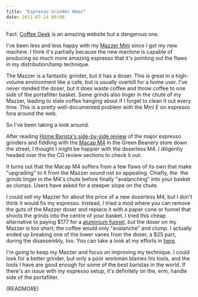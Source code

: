 ```yaml
---
title: "Espresso Grinder Woes"
date: 2011-07-14 00:00
---
```


Fact: [Coffee Geek](http://coffeegeek.com/) is an amazing website but a dangerous one.

I've been less and less happy with my [Mazzer Mini](http://www.amazon.com/gp/product/B002U3DFNY/ref=as_li_ss_tl?ie=UTF8&tag=ashfur-20&linkCode=as2&camp=1789&creative=390957&creativeASIN=B002U3DFNY) since I got my new machine. I think it's partially because the new machine is capable of producing so much more amazing espresso that it's pointing out the flaws in my distribution/tamp technique.

The Mazzer is a fantastic grinder, but it has a doser. This is great in a high-volume environment like a cafe, but is usually overkill for a home user. I've never minded the doser, but it does waste coffee and throw coffee to one side of the portafilter basket. Some grinds also linger in the chute of my Mazzer, leading to stale coffee hanging about if I forget to clean it out every time. This is a pretty well-documented problem with the Mini E on espresso fora around the web.

So I've been taking a look around.

After reading [Home Barista's side-by-side review](http://www.home-barista.com/espresso-grinder-reviews.html) of the major espresso grinders and fiddling with the [Macap M4](http://www.amazon.com/gp/product/B0036V2DD2/ref=as_li_ss_tl?ie=UTF8&tag=ashfur-20&linkCode=as2&camp=1789&creative=390957&creativeASIN=B0036V2DD2) in the Green Beanery store down the street, I thought I might be happier with the doserless M4. I diligently headed over the the CG review sections to check it out.

It turns out that the Macap M4 suffers from a few flaws of its own that make "upgrading" to it from the Mazzer sound not so appealing. Chiefly, the &nbsp;the grinds linger in the M4's chute before finally "avalanching" into your basket as clumps. Users have asked for a steeper slope on the chute.

I could sell my Mazzer for about the price of a new doserless M4, but I don't think it would fix my espresso. Instead, I tried a mod where you can remove the guts of the Mazzer doser and replace it with a paper cone or funnel that shoots the grinds into the centre of your basket. I tried this cheap alternative to paying $177 for a [aluminium funnel](http://www.espressoparts.com/cgi-bin/ep.pl?pgm=co_disp&func=displ&strfnbr=71&prrfnbr=2932&sesent=0,0&search_id=803458), but the doser on my Mazzer is too short; the coffee would only "avalanche" and clump. I actually ended up breaking one of the lower vanes from the doser, a $25 part, during the disassembly, too. You can take a look at my efforts in [here](https://picasaweb.google.com/ash.furrow/MazzerMiniDoserDisassembly?authuser=0&feat=embedwebsite).

I'm going to keep my Mazzer and focus on improving my technique. I could look for a better grinder, but only a poor workman blames his tools, and the tools I have are good enough for some of the best baristas in the world. If there's an issue with my espresso setup, it's definitely on the, erm, handle side of the portafilter.

(READMORE)
